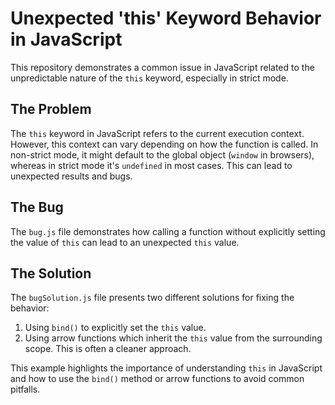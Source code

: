 # Unexpected 'this' Keyword Behavior in JavaScript

This repository demonstrates a common issue in JavaScript related to the unpredictable nature of the `this` keyword, especially in strict mode.

## The Problem

The `this` keyword in JavaScript refers to the current execution context.  However, this context can vary depending on how the function is called.  In non-strict mode, it might default to the global object (`window` in browsers), whereas in strict mode it's `undefined` in most cases.  This can lead to unexpected results and bugs.

## The Bug

The `bug.js` file demonstrates how calling a function without explicitly setting the value of `this` can lead to an unexpected `this` value.

## The Solution

The `bugSolution.js` file presents two different solutions for fixing the behavior: 
1. Using `bind()` to explicitly set the `this` value. 
2. Using arrow functions which inherit the `this` value from the surrounding scope.  This is often a cleaner approach. 

This example highlights the importance of understanding `this` in JavaScript and how to use the `bind()` method or arrow functions to avoid common pitfalls.
